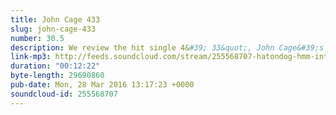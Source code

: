 ```yaml
---
title: John Cage 433
slug: john-cage-433
number: 30.5
description: We review the hit single 4&#39; 33&quot;, John Cage&#39;s experimental song consisting of only silence. Could your 5 year old do that? Really? How about the other experimental song that involved butterflies...
link-mp3: http://feeds.soundcloud.com/stream/255568707-hatondog-hmm-interesting-choice-ep305-john-cage-433.mp3
duration: "00:12:22"
byte-length: 29690860
pub-date: Mon, 28 Mar 2016 13:17:23 +0000
soundcloud-id: 255568707
---
```

